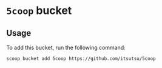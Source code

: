 # `5coop` bucket

## Usage

To add this bucket, run the following command:

```
scoop bucket add 5coop https://github.com/itsutsu/5coop
```
